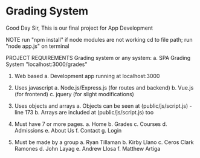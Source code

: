 <h1>Grading System</h1>
Good Day Sir,
This is our final project for App Development

NOTE
run "npm install" if node modules are not working
cd to file path;
run "node app.js" on terminal

PROJECT REQUIREMENTS
Grading system or any system:
	a. SPA Grading System "localhost:3000/grades"

1. Web based 
	a. Development app running at localhost:3000

2. Uses javascript 
	a. Node.js/Express.js (for routes and backend)
	b. Vue.js (for frontend)
	c. jquery (for slight modifications)

3. Uses objects and arrays
	a. Objects can be seen at (public/js/script.js) - line 173
	b. Arrays are included at (public/js/script.js) too

4. Must have 7 or more pages. 
	a. Home
	b. Grades
	c. Courses
	d. Admissions
	e. About Us
	f. Contact
	g. Login

5. Must be made by a group
	a. Ryan Tillaman
	b. Kirby Llano
	c. Ceros Clark Ramones
	d. John Layag
	e. Andrew Llosa
	f. Matthew Artiga


